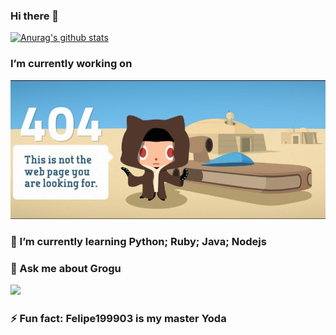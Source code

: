 ### Hi there 👋

[![Anurag's github stats](https://github-readme-stats.vercel.app/api?username=Cameasy)](https://github.com/anuraghazra/github-readme-stats)
###  I’m currently working on 
<img src=".github/404notfound.jpg">

### 🌱 I’m currently learning Python; Ruby; Java; Nodejs

### 💬 Ask me about Grogu <p> <img src = "https://i.giphy.com/media/X58aNIz288nhDcCM7l/giphy.webp"> </p>

### ⚡ Fun fact: Felipe199903 is my master Yoda
